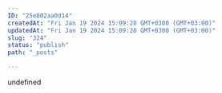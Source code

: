 ```yaml
---
ID: "25e802aa0d14"
createdAt: "Fri Jan 19 2024 15:09:28 GMT+0300 (GMT+03:00)"
updatedAt: "Fri Jan 19 2024 15:09:28 GMT+0300 (GMT+03:00)"
slug: "324"
status: "publish"
path: "_posts"

---
```

undefined